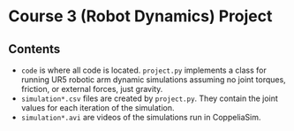 # Course 3 (Robot Dynamics) Project

## Contents
- `code` is where all code is located. `project.py` implements a class for
running UR5 robotic arm dynamic simulations assuming no joint torques,
friction, or external forces, just gravity.
- `simulation*.csv` files are created by `project.py`. They contain the joint
values for each iteration of the simulation.
- `simulation*.avi` are videos of the simulations run in CoppeliaSim.
